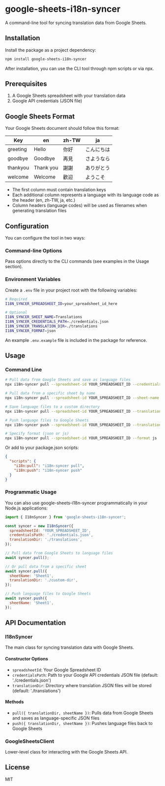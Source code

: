 # google-sheets-i18n-syncer

A command-line tool for syncing translation data from Google Sheets.

## Installation

Install the package as a project dependency:

```bash
npm install google-sheets-i18n-syncer
```

After installation, you can use the CLI tool through npm scripts or via npx.

## Prerequisites

1. A Google Sheets spreadsheet with your translation data
2. Google API credentials (JSON file)

## Google Sheets Format

Your Google Sheets document should follow this format:

| Key           | en             | zh-TW         | ja             |
|---------------|----------------|---------------|----------------|
| greeting      | Hello          | 你好          | こんにちは     |
| goodbye       | Goodbye        | 再見          | さようなら     |
| thankyou      | Thank you      | 謝謝          | ありがとう     |
| welcome       | Welcome        | 歡迎          | ようこそ       |

- The first column must contain translation keys
- Each additional column represents a language with its language code as the header (en, zh-TW, ja, etc.)
- Column headers (language codes) will be used as filenames when generating translation files

## Configuration

You can configure the tool in two ways:

### Command-line Options

Pass options directly to the CLI commands (see examples in the Usage section).

### Environment Variables

Create a `.env` file in your project root with the following variables:

```BASH
# Required
I18N_SYNCER_SPREADSHEET_ID=your_spreadsheet_id_here

# Optional
I18N_SYNCER_SHEET_NAME=Translations
I18N_SYNCER_CREDENTIALS_PATH=./credentials.json
I18N_SYNCER_TRANSLATION_DIR=./translations
I18N_SYNCER_FORMAT=json
```

An example `.env.example` file is included in the package for reference.

## Usage

### Command Line

```bash
# Pull data from Google Sheets and save as language files
npx i18n-syncer pull --spreadsheet-id YOUR_SPREADSHEET_ID --credentials path/to/credentials.json

# Pull data from a specific sheet by name
npx i18n-syncer pull --spreadsheet-id YOUR_SPREADSHEET_ID --sheet-name "Sheet1" --credentials path/to/credentials.json

# Save language files to a custom directory
npx i18n-syncer pull --spreadsheet-id YOUR_SPREADSHEET_ID --translation-dir ./translations

# Push language files to Google Sheets
npx i18n-syncer push --spreadsheet-id YOUR_SPREADSHEET_ID --translation-dir ./translations

# Specify format (json or js)
npx i18n-syncer pull --spreadsheet-id YOUR_SPREADSHEET_ID --format js
```

Or add to your package.json scripts:

```json
{
  "scripts": {
    "i18n:pull": "i18n-syncer pull",
    "i18n:push": "i18n-syncer push"
  }
}
```

### Programmatic Usage

You can also use google-sheets-i18n-syncer programmatically in your Node.js applications:

```javascript
import { I18nSyncer } from 'google-sheets-i18n-syncer';

const syncer = new I18nSyncer({
  spreadsheetId: 'YOUR_SPREADSHEET_ID',
  credentialsPath: './credentials.json',
  translationDir: './translations',
});

// Pull data from Google Sheets to language files
await syncer.pull();

// Or pull data from a specific sheet
await syncer.pull({
  sheetName: 'Sheet1',
  translationDir: './custom-dir',
});

// Push language files to Google Sheets
await syncer.push({
  sheetName: 'Sheet1',
});
```

## API Documentation

### I18nSyncer

The main class for syncing translation data with Google Sheets.

#### Constructor Options

- `spreadsheetId`: Your Google Spreadsheet ID
- `credentialsPath`: Path to your Google API credentials JSON file (default: './credentials.json')
- `translationDir`: Directory where translation JSON files will be stored (default: './translations')

#### Methods

- `pull({ translationDir, sheetName })`: Pulls data from Google Sheets and saves as language-specific JSON files
- `push({ translationDir, sheetName })`: Pushes language files back to Google Sheets

### GoogleSheetsClient

Lower-level class for interacting with the Google Sheets API.

## License

MIT
